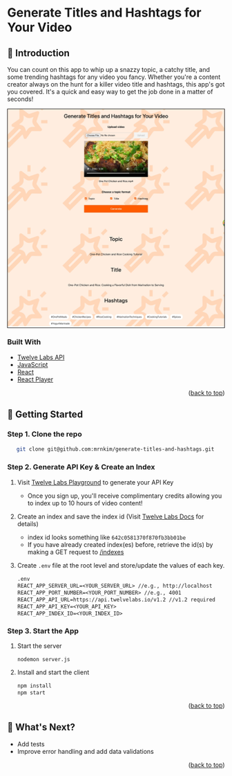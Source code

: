 <a id="readme-top"></a>

# Generate Titles and Hashtags for Your Video

## 👋 Introduction

You can count on this app to whip up a snazzy topic, a catchy title, and some trending hashtags for any video you fancy. Whether you're a content creator always on the hunt for a killer video title and hashtags, this app's got you covered. It's a quick and easy way to get the job done in a matter of seconds!

<div style="border: 1px solid black;">
  <img src="public/generate-titles-hashtags-app.JPG" alt="app screenshot" />
</div>

### Built With

- [Twelve Labs API](https://docs.twelvelabs.io/docs)
- [JavaScript](https://developer.mozilla.org/en-US/docs/Web/JavaScript)
- [React](https://react.dev/)
- [React Player](https://www.npmjs.com/package/react-player)

<p align="right">(<a href="#readme-top">back to top</a>)</p>

## 🔑 Getting Started

### Step 1. Clone the repo

```sh
   git clone git@github.com:mrnkim/generate-titles-and-hashtags.git
```

### Step 2. Generate API Key & Create an Index

1. Visit [Twelve Labs Playground](https://playground.twelvelabs.io/) to generate your API Key
   - Once you sign up, you'll receive complimentary credits allowing you to index up to 10 hours of video content!
2. Create an index and save the index id (Visit [Twelve Labs Docs](https://docs.twelvelabs.io/reference/create-index) for details)
   - index id looks something like `642c0581370f870fb3bb01be`
   - If you have already created index(es) before, retrieve the id(s) by making a GET request to [/indexes](https://docs.twelvelabs.io/reference/list-indexes)
3. Create `.env` file at the root level and store/update the values of each key.

   ```
   .env
   REACT_APP_SERVER_URL=<YOUR_SERVER_URL> //e.g., http://localhost
   REACT_APP_PORT_NUMBER=<YOUR_PORT_NUMBER> //e.g., 4001
   REACT_APP_API_URL=https://api.twelvelabs.io/v1.2 //v1.2 required
   REACT_APP_API_KEY=<YOUR_API_KEY>
   REACT_APP_INDEX_ID=<YOUR_INDEX_ID>
   ```

### Step 3. Start the App

1. Start the server

   ```
   nodemon server.js
   ```

2. Install and start the client

   ```
   npm install
   npm start
   ```

<p align="right">(<a href="#readme-top">back to top</a>)</p>

## 🎯 What's Next?

- Add tests
- Improve error handling and add data validations

<p align="right">(<a href="#readme-top">back to top</a>)</p>
